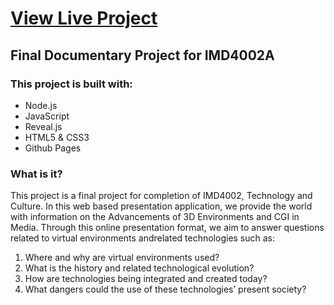 # [View Live Project](https://ericmoore123.github.io)
## Final Documentary Project for IMD4002A

### This project is built with: 
- Node.js
- JavaScript
- Reveal.js
- HTML5 & CSS3
- Github Pages

### What is it?
This project is a final project for completion of IMD4002, Technology and Culture. In this web based presentation application, we provide the world with information on the Advancements of 3D Environments and CGI in Media. Through this online presentation format, we aim to answer questions related to virtual environments andrelated technologies such as: 
1.	Where and why are virtual environments used?
2.	What is the history and related technological evolution? 
3.	How are technologies being integrated and created today?
4.	What dangers could the use of these technologies’ present society? 
